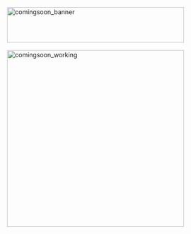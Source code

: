 
<div style="display: flex; flex-direction: column; align-items: center;">
  <img style="max-width: 100%; object-fit: cover" height= "80" width="400" alt="comingsoon_banner" src="https://i.imgur.com/wKBqg7q.gif">
  <br>
  <img style="max-width: 100%; object-fit: cover; object-positon: center" width="400" alt="comingsoon_working" src="https://cdn.dribbble.com/users/1791559/screenshots/4465351/media/af9126c676894e277b22d4690eceb5b1.gif">
</div>
